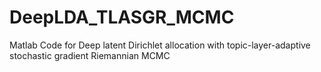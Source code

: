 # DeepLDA_TLASGR_MCMC
Matlab Code for Deep latent Dirichlet allocation with topic-layer-adaptive stochastic gradient Riemannian MCMC
